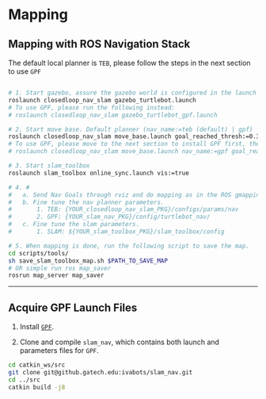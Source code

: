 # Mapping

## Mapping with ROS Navigation Stack

The default local planner is `TEB`, please follow the steps in the next section to use `GPF`

```bash

# 1. Start gazebo, assure the gazebo world is configured in the launch file.
roslaunch closedloop_nav_slam gazebo_turtlebot.launch
# To use GPF, please run the following instead:
# roslaunch closedloop_nav_slam gazebo_turtlebot_gpf.launch

# 2. Start move base. Default planner (nav_name:=teb (default) | gpf)
roslaunch closedloop_nav_slam move_base.launch goal_reached_thresh:=0.3
# To use GPF, please move to the next section to install GPF first, then the following launch command.
# roslaunch closedloop_nav_slam move_base.launch nav_name:=gpf goal_reached_thresh:=0.3

# 3. Start slam_toolbox
roslaunch slam_toolbox online_sync.launch vis:=true

# 4. #
#   a. Send Nav Goals through rviz and do mapping as in the ROS gmapping tutorial.
#   b. Fine tune the nav planner parameters.
#       1. TEB: {YOUR_closedloop_nav_slam_PKG}/configs/params/nav
#       2. GPF: {YOUR_slam_nav_PKG}/config/turtlebot_nav/
#   c. Fine tune the slam parameters.
#       1. SLAM: ${YOUR_slam_toolbox_PKG}/slam_toolbox/config

# 5. When mapping is done, run the following script to save the map.
cd scripts/tools/
sh save_slam_toolbox_map.sh $PATH_TO_SAVE_MAP
# OR simple run ros map_saver
rosrun map_server map_saver
```

---

## Acquire GPF Launch Files

1. Install [`GPF`](https://github.gatech.edu/ivabots/meta_stixel/blob/main/depth_gpf.rosinstall).

2. Clone and compile `slam_nav`, which contains both launch and parameters files for `GPF`.
```bash
cd catkin_ws/src
git clone git@github.gatech.edu:ivabots/slam_nav.git
cd ../src
catkin build -j8
```